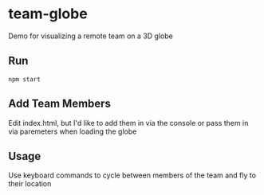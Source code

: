 # team-globe
Demo for visualizing a remote team on a 3D globe

## Run
`npm start`

## Add Team Members
Edit index.html, but I'd like to add them in via the console or pass them in via paremeters when loading the globe

## Usage
Use keyboard commands to cycle between members of the team and fly to their location
